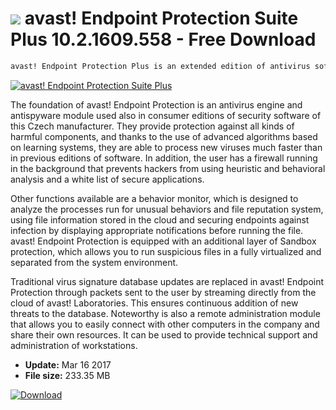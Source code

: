 # ![](https://cdn.softexe.net/static/icon/e/avast-endpoint-protection-suite-plus-11117.png) avast! Endpoint Protection Suite Plus 10.2.1609.558 - Free Download

```sh
avast! Endpoint Protection Plus is an extended edition of antivirus software targeting small and medium enterprises. In addition to antivirus and antispyware protection, it offers a built-in firewall that protects computers in the company from modification or theft of valuable data by hackers.
```
[![avast! Endpoint Protection Suite Plus](https://gallery.dpcdn.pl/imgc/Tools/50274/g_-_420x350_1.5_-_x20140410180315_0.png)](https://softexe.net/win/security-privacy/antivirus/avast-endpoint-protection-suite-plus:ppppg.html)

The foundation of avast! Endpoint Protection is an antivirus engine and antispyware module used also in consumer editions of security software of this Czech manufacturer. They provide protection against all kinds of harmful components, and thanks to the use of advanced algorithms based on learning systems, they are able to process new viruses much faster than in previous editions of software. In addition, the user has a firewall running in the background that prevents hackers from using heuristic and behavioral analysis and a white list of secure applications.
 
 Other functions available are a behavior monitor, which is designed to analyze the processes run for unusual behaviors and file reputation system, using file information stored in the cloud and securing endpoints against infection by displaying appropriate notifications before running the file. avast! Endpoint Protection is equipped with an additional layer of Sandbox protection, which allows you to run suspicious files in a fully virtualized and separated from the system environment.
 
 Traditional virus signature database updates are replaced in avast! Endpoint Protection through packets sent to the user by streaming directly from the cloud of avast! Laboratories. This ensures continuous addition of new threats to the database. Noteworthy is also a remote administration module that allows you to easily connect with other computers in the company and share their own resources. It can be used to provide technical support and administration of workstations.


- **Update:** Mar 16 2017
- **File size:** 233.35 MB

[![Download](https://cdn.softexe.net/static/img/download.png)](https://softexe.net/win/security-privacy/antivirus/avast-endpoint-protection-suite-plus:ppppg.html)

